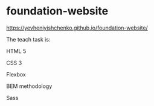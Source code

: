 # foundation-website

https://yevheniyishchenko.github.io/foundation-website/

The teach task is:

HTML 5

CSS 3

Flexbox

BEM methodology

Sass
